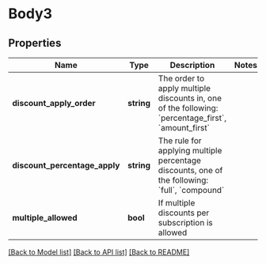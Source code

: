 # Body3

## Properties
Name | Type | Description | Notes
------------ | ------------- | ------------- | -------------
**discount_apply_order** | **string** | The order to apply multiple discounts in, one of the following: &#x60;percentage_first&#x60;, &#x60;amount_first&#x60; | 
**discount_percentage_apply** | **string** | The rule for applying multiple percentage discounts, one of the following: &#x60;full&#x60;, &#x60;compound&#x60; | 
**multiple_allowed** | **bool** | If multiple discounts per subscription is allowed | 

[[Back to Model list]](../README.md#documentation-for-models) [[Back to API list]](../README.md#documentation-for-api-endpoints) [[Back to README]](../README.md)


